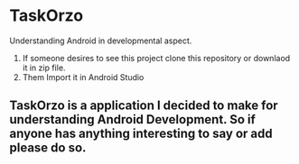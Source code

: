 # TaskOrzo
Understanding Android in developmental aspect.

1) If someone desires to see this project clone this repository or downlaod it in zip file.
2) Them Import it in Android Studio 

## TaskOrzo is a application I decided to make for understanding Android Development. So if anyone has anything interesting to say or add please do so.
